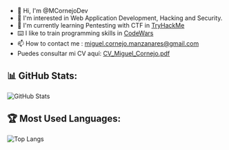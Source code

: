 - 👋 Hi, I'm @MCornejoDev
- 👀 I'm interested in Web Application Development, Hacking and Security.
- 🌱 I'm currently learning Pentesting with CTF in [TryHackMe](https://tryhackme.com/)
- ⌨️ I like to train programming skills in [CodeWars](https://www.codewars.com/)
- 📫 How to contact me : miguel.cornejo.manzanares@gmail.com
- Puedes consultar mi CV aquí: [CV_Miguel_Cornejo.pdf](./CV_Miguel_Cornejo.pdf)

<!---
MCornejoDev/MCornejoDev is a ✨ special ✨ repository because its `README.md` (this file) appears on your GitHub profile.
You can click the Preview link to take a look at your changes.
--->

## 📊 GitHub Stats:
![GitHub Stats](https://github-readme-stats.vercel.app/api?username=MCornejoDev&show_icons=true&theme=dark)

## 🏆 Most Used Languages:
![Top Langs](https://github-readme-stats.vercel.app/api/top-langs/?username=MCornejoDev&layout=compact&theme=dark)
